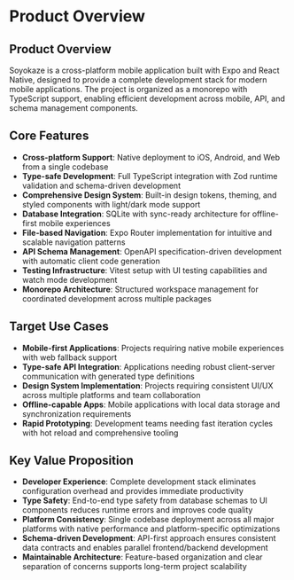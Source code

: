 # Product Overview

## Product Overview

Soyokaze is a cross-platform mobile application built with Expo and React Native, designed to provide a complete development stack for modern mobile applications. The project is organized as a monorepo with TypeScript support, enabling efficient development across mobile, API, and schema management components.

## Core Features

- **Cross-platform Support**: Native deployment to iOS, Android, and Web from a single codebase
- **Type-safe Development**: Full TypeScript integration with Zod runtime validation and schema-driven development
- **Comprehensive Design System**: Built-in design tokens, theming, and styled components with light/dark mode support
- **Database Integration**: SQLite with sync-ready architecture for offline-first mobile experiences
- **File-based Navigation**: Expo Router implementation for intuitive and scalable navigation patterns
- **API Schema Management**: OpenAPI specification-driven development with automatic client code generation
- **Testing Infrastructure**: Vitest setup with UI testing capabilities and watch mode development
- **Monorepo Architecture**: Structured workspace management for coordinated development across multiple packages

## Target Use Cases

- **Mobile-first Applications**: Projects requiring native mobile experiences with web fallback support
- **Type-safe API Integration**: Applications needing robust client-server communication with generated type definitions
- **Design System Implementation**: Projects requiring consistent UI/UX across multiple platforms and team collaboration
- **Offline-capable Apps**: Mobile applications with local data storage and synchronization requirements
- **Rapid Prototyping**: Development teams needing fast iteration cycles with hot reload and comprehensive tooling

## Key Value Proposition

- **Developer Experience**: Complete development stack eliminates configuration overhead and provides immediate productivity
- **Type Safety**: End-to-end type safety from database schemas to UI components reduces runtime errors and improves code quality
- **Platform Consistency**: Single codebase deployment across all major platforms with native performance and platform-specific optimizations
- **Schema-driven Development**: API-first approach ensures consistent data contracts and enables parallel frontend/backend development
- **Maintainable Architecture**: Feature-based organization and clear separation of concerns supports long-term project scalability